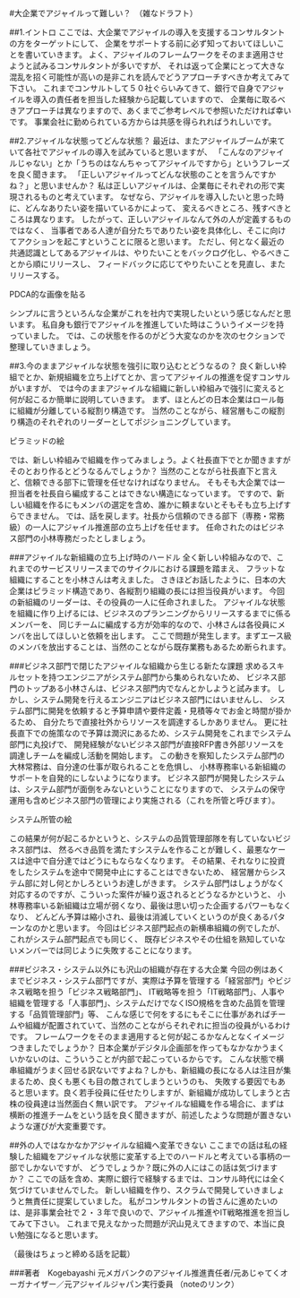 #大企業でアジャイルって難しい？　（雑なドラフト）

##1.イントロ
ここでは、大企業でアジャイルの導入を支援するコンサルタントの方をターゲットにして、
企業をサポートする前に必ず知っておいてほしいことを書いていきます。
よく、アジャイルのフレームワークをそのまま適用させようと試みるコンサルタントが多いですが、
それは返って企業にとって大きな混乱を招く可能性が高いの是非これを読んでどうアプローチすべきか考えてみて下さい。
これまでコンサルトして５０社ぐらいみてきて、銀行で自身でアジャイルを導入の責任者を担当した経験から記載していますので、
企業毎に取るべきアプローチは異なりますので、あくまでご参考レベルで参照いただければ幸いです。
事業会社に勤められている方からは共感を得られればうれしいです。

##2.アジャイルな状態ってどんな状態？
最近は、またアジャイルブームが来ていて各社でアジャイルの導入を試みていると思いますが、
「こんなのアジャイルじゃない」とか「うちのはなんちゃってアジャイルですから」というフレーズを良く聞きます。
「正しいアジャイルってどんな状態のことを言うんですかね？」と思いませんか？
私は正しいアジャイルは、企業毎にそれぞれの形で実現されるものと考えています。
なぜなら、アジャイルを導入したいと思った時に、どんなありたい姿を描いているかによって、
変えるべきところ、残すべきところは異なります。
したがって、正しいアジャイルなんて外の人が定義するものではなく、
当事者である人達が自分たちでありたい姿を具体化し、そこに向けてアクションを起こすということに限ると思います。
ただし、何となく最近の共通認識としてあるアジャイルは、やりたいことをバックログ化し、やるべきことから順にリリースし、
フィードバックに応じてやりたいことを見直し、またリリースする。

PDCA的な画像を貼る

シンプルに言うといろんな企業がこれを社内で実現したいという感じなんだと思います。
私自身も銀行でアジャイルを推進していた時はこういうイメージを持っていました。
では、この状態を作るのがどう大変なのかを次のセクションで整理していきましょう。

##3.今のままアジャイルな状態を強引に取り込むとどうなるの？
良く新しい枠組でとか、新規組織を立ち上げてとか、言ってアジャイルの推進を促すコンサルがいますが、
では今のままアジャイルな組織に新しい枠組みで強引に変えると何が起こるか簡単に説明していきます。
まず、ほとんどの日本企業はロール毎に組織が分離している縦割り構造です。
当然のことながら、経営層もこの縦割り構造のそれぞれのリーダーとしてポジショニングしています。

ピラミッドの絵

では、新しい枠組みで組織を作ってみましょう。よく社長直下でとか聞きますがそのとおり作るとどうなるんでしょうか？
当然のことながら社長直下と言えど、信頼できる部下に管理を任せなければなりません。
そもそも大企業では一担当者を社長自ら編成することはできない構造になっています。
ですので、新しい組織を作るにもメンバの選定を含め、誰かに頼まないとそもそも立ち上げすらできません。
では、話を戻します。社長から信頼のできる部下（専務・常務級）の一人にアジャイル推進部の立ち上げを任せます。
任命されたのはビジネス部門の小林専務だったとしましょう。

###アジャイルな新組織の立ち上げ時のハードル
全く新しい枠組みなので、これまでのサービスリリースまでのサイクルにおける課題を踏まえ、
フラットな組織にすることを小林さんは考えました。
さきほどお話したように、日本の大企業はピラミッド構造であり、各縦割り組織の長には担当役員がいます。
今回の新組織のリーダーは、その役員の一人に任命されました。
アジャイルな状態を組織に作り上げるには、ビジネスのプランニングからリリースするまでに係るメンバーを、
同じチームに編成する方が効率的なので、小林さんは各役員にメンバを出してほしいと依頼を出します。
ここで問題が発生します。まずエース級のメンバを放出することは、当然のことながら既存業務もあるため断られます。

###ビジネス部門で閉じたアジャイルな組織から生じる新たな課題
求めるスキルセットを持つエンジニアがシステム部門から集められないため、
ビジネス部門のトップある小林さんは、ビジネス部門内でなんとかしようと試みます。
しかし、システム開発を行えるエンジニアはビジネス部門にはいませんし、
システム部門に開発を依頼すると予算申請や要件定義・見積等々でお金と時間が掛かるため、
自分たちで直接社外からリソースを調達するしかありません。
更に社長直下での施策なので予算は潤沢にあるため、システム開発をこれまでシステム部門に丸投げで、
開発経験がないビジネス部門が直接RFP書き外部リソースを調達しチームを編成し活動を開始します。
この動きを察知したシステム部門の大林常務は、自分達の仕事が取られることを危惧し、
小林専務率いる新組織のサポートを自発的にしないようになります。
ビジネス部門が開発したシステムは、システム部門が面倒をみないということになりますので、
システムの保守運用も含めビジネス部門の管理により実施される（これを所管と呼びます）。

システム所管の絵

この結果が何が起こるかというと、システムの品質管理部隊を有していないビジネス部門は、
然るべき品質を満たすシステムを作ることが難しく、最悪なケースは途中で自分達ではどうにもならなくなります。
その結果、それなりに投資をしたシステムを途中で開発中止にすることはできないため、
経営層からシステム部に対し何とかしろというお達しがきます。
システム部門はしょうがなく対応するのですが、こういった案件が繰り返されるとどうなるかというと、
小林専務率いる新組織は立場が弱くなり、最後は思い切った企画するパワーもなくなり、
どんどん予算は縮小され、最後は消滅していくというのが良くあるパターンなのかと思います。
今回はビジネス部門起点の新横串組織の例でしたが、これがシステム部門起点でも同じく、
既存ビジネスやその仕組を熟知していないメンバーでは同じように失敗することになります。

###ビジネス・システム以外にも沢山の組織が存在する大企業
今回の例はあくまでビジネス・システム部門ですが、実際は予算を管理する「経営部門」やビジネス戦略を担う「ビジネス戦略部門」、
IT戦略等を担う「IT戦略部門」、人事や組織を管理する「人事部門」、システムだけでなくISO規格を含めた品質を管理する「品質管理部門」等、
こんな感じで何をするにもそこに仕事があればチームや組織が配置されていて、当然のことながらそれぞれに担当の役員がいるわけです。
フレームワークをそのまま適用すると何が起こるかなんとなくイメージつきましたでしょうか？
日本企業がデジタル企画部を作ってもなかなかうまくいかないのは、こういうことが内部で起こっているからです。
こんな状態で横串組織がうまく回せる訳ないですよね？しかも、新組織の長になる人は注目が集まるため、良くも悪くも目の敵されてしまうというのも、
失敗する要因でもあると思います。良く若手役員に任せたりしますが、新組織が成功してしまうと古株の役員達は当然面白く無い訳です。
アジャイルな組織を作る場合に、まずは横断の推進チームをという話を良く聞きますが、前述したような問題が置きないような運びが大変重要です。

##外の人ではなかなかアジャイルな組織へ変革できない
ここまでの話は私の経験した組織をアジャイルな状態に変革する上でのハードルと考えている事柄の一部でしかないですが、
どうでしょうか？既に外の人にはこの話は気づけますか？
ここでの話を含め、実際に銀行で経験するまでは、コンサル時代には全く気づけていませんでした。
新しい組織を作り、スクラムで開発していきましょうと無責任に提案していました。
私がコンサルタントの皆さんに進めたいのは、是非事業会社で２・３年で良いので、アジャイル推進やIT戦略推進を担当してみて下さい。
これまで見えなかった問題が沢山見えてきますので、本当に良い勉強になると思います。

（最後はちょっと締める話を記載）

###著者　Kogebayashi
元メガバンクのアジャイル推進責任者/元あじゃてくオーガナイザー／元アジャイルジャパン実行委員
（noteのリンク）
